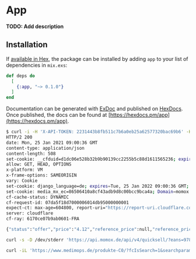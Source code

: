 # App

**TODO: Add description**

## Installation

If [available in Hex](https://hex.pm/docs/publish), the package can be installed
by adding `app` to your list of dependencies in `mix.exs`:

```elixir
def deps do
  [
    {:app, "~> 0.1.0"}
  ]
end
```

Documentation can be generated with [ExDoc](https://github.com/elixir-lang/ex_doc)
and published on [HexDocs](https://hexdocs.pm). Once published, the docs can
be found at [https://hexdocs.pm/app](https://hexdocs.pm/app).

```bash
$ curl -i -H 'X-API-TOKEN: 2231443b8fb511c7b6a0eb25a62577320bac69b6' -H 'X-MARKETPLACE-ID: momox_de' 'https://api.momox.de/api/v4/offer/?ean=9783527507993'
HTTP/2 200
date: Mon, 25 Jan 2021 09:00:36 GMT
content-type: application/json
content-length: 508
set-cookie: __cfduid=d1dc06e528b32b9b90139cc2255b5c88d1611565236; expires=Wed, 24-Feb-21 09:00:36 GMT; path=/; domain=.momox.de; HttpOnly; SameSite=Lax
allow: GET, HEAD, OPTIONS
x-platform: VM
x-frame-options: SAMEORIGIN
vary: Cookie
set-cookie: django_language=de; expires=Tue, 25 Jan 2022 09:00:36 GMT; Max-Age=31536000; Path=/
set-cookie: media_mx_ec=86506410a8cf43adb9d8c00bcc9bca4a; Domain=momox.de; expires=Fri, 24 Jan 2025 09:00:36 GMT; Max-Age=126144000; Path=/; SameSite=Lax
cf-cache-status: DYNAMIC
cf-request-id: 07da5f18d7000006014db95000000001
expect-ct: max-age=604800, report-uri="https://report-uri.cloudflare.com/cdn-cgi/beacon/expect-ct"
server: cloudflare
cf-ray: 6170ce07b9ab0601-FRA

{"status":"offer","price":"4.12","reference_price":null,"reference_price_date":null,"currency":"eur","demand_rating":4,"warehouse_status":2,"product":{"ean":"9783527507993","type":"book","title":"Die 5 Dysfunktionen eines Teams","description":"Buch von Lencioni, Patrick M.\n(Gebundene Ausgabe, 1. Auflage, 186 Seiten)\nWiley-VCH Verlag GmbH & Co. KGaA, September 2014","image_url":"https://images.momox.de/media/legacy/9783527507993.jpg","amazon_url":"https://amazon.de/gp/produc

```

``` bash
curl -s -D /dev/stderr 'https://api.momox.de/api/v4/quicksell/?eans=9783551551672,9783551551696,9783551551689,9780345816023,9781449474256,9781524763138,9781408711392,9780099590088,9781439199190' -H 'X-API-TOKEN: 2231443b8fb511c7b6a0eb25a62577320bac69b6' -H 'X-MARKETPLACE-ID: momox_de' -H 'Cookie: media_sessionid=ponappt4qk9r2rtvat58bfoh9cjwtlgn' | jq
```

```bash
curl -iL 'https://www.medimops.de/produkte-C0/?fcIsSearch=1&searchparam=9783423209694'
```
